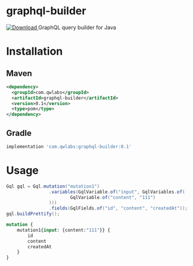 # graphql-builder
[ ![Download](https://api.bintray.com/packages/qwlabs/graphql-builder/graphql-builder/images/download.svg) ](https://bintray.com/qwlabs/graphql-builder/graphql-builder/_latestVersion)
GraphQL query builder for Java

# Installation
## Maven
```xml
<dependency>
  <groupId>com.qwlabs</groupId>
  <artifactId>graphql-builder</artifactId>
  <version>0.1</version>
  <type>pom</type>
</dependency>
```
## Gradle
```gradle
implementation 'com.qwlabs:graphql-builder:0.1'
```


# Usage

```java
Gql gql = Gql.mutation("mutation1")
                .variables(GqlVariable.of("input", GqlVariables.of(
                        GqlVariable.of("content", "111")
                )))
                .fields(GqlFields.of("id", "content", "createdAt"));
gql.buildPrettify();
```

```graphql
mutation {
    mutation1{input: {content:"111"}} {
        id
        content
        createdAt
    }
}
```




